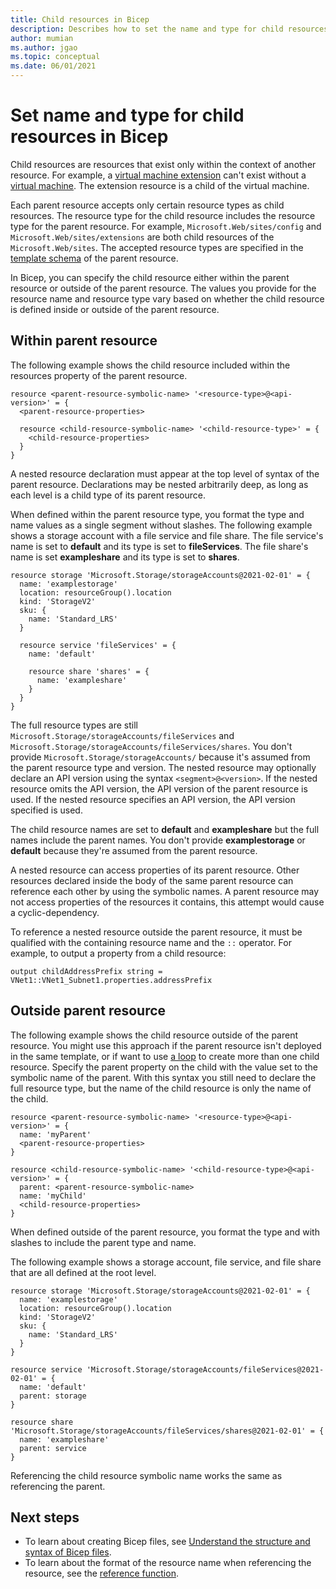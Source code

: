 ```yaml
---
title: Child resources in Bicep
description: Describes how to set the name and type for child resources in Bicep.
author: mumian
ms.author: jgao
ms.topic: conceptual
ms.date: 06/01/2021
---
```


# Set name and type for child resources in Bicep

Child resources are resources that exist only within the context of another resource. For example, a [virtual machine extension](/azure/templates/microsoft.compute/virtualmachines/extensions) can't exist without a [virtual machine](/azure/templates/microsoft.compute/virtualmachines). The extension resource is a child of the virtual machine.

Each parent resource accepts only certain resource types as child resources. The resource type for the child resource includes the resource type for the parent resource. For example, `Microsoft.Web/sites/config` and `Microsoft.Web/sites/extensions` are both child resources of the `Microsoft.Web/sites`. The accepted resource types are specified in the [template schema](https://github.com/Azure/azure-resource-manager-schemas) of the parent resource.

In Bicep, you can specify the child resource either within the parent resource or outside of the parent resource. The values you provide for the resource name and resource type vary based on whether the child resource is defined inside or outside of the parent resource.

## Within parent resource

The following example shows the child resource included within the resources property of the parent resource.

```bicep
resource <parent-resource-symbolic-name> '<resource-type>@<api-version>' = {
  <parent-resource-properties>

  resource <child-resource-symbolic-name> '<child-resource-type>' = {
    <child-resource-properties>
  }
}
```

A nested resource declaration must appear at the top level of syntax of the parent resource. Declarations may be nested arbitrarily deep, as long as each level is a child type of its parent resource.

When defined within the parent resource type, you format the type and name values as a single segment without slashes. The following example shows a storage account with a file service and file share. The file service's name is set to **default** and its type is set to **fileServices**. The file share's name is set **exampleshare** and its type is set to **shares**.

```bicep
resource storage 'Microsoft.Storage/storageAccounts@2021-02-01' = {
  name: 'examplestorage'
  location: resourceGroup().location
  kind: 'StorageV2'
  sku: {
    name: 'Standard_LRS'
  }

  resource service 'fileServices' = {
    name: 'default'

    resource share 'shares' = {
      name: 'exampleshare'
    }
  }
}
```

The full resource types are still `Microsoft.Storage/storageAccounts/fileServices` and `Microsoft.Storage/storageAccounts/fileServices/shares`. You don't provide `Microsoft.Storage/storageAccounts/` because it's assumed from the parent resource type and version. The nested resource may optionally declare an API version using the syntax `<segment>@<version>`. If the nested resource omits the API version, the API version of the parent resource is used. If the nested resource specifies an API version, the API version specified is used.

The child resource names are set to **default** and **exampleshare** but the full names include the parent names. You don't provide **examplestorage** or **default** because they're assumed from the parent resource.

A nested resource can access properties of its parent resource. Other resources declared inside the body of the same parent resource can reference each other by using the symbolic names. A parent resource may not access properties of the resources it contains, this attempt would cause a cyclic-dependency.

To reference a nested resource outside the parent resource, it must be qualified with the containing resource name and the `::` operator. For example, to output a property from a child resource:

```bicep
output childAddressPrefix string = VNet1::VNet1_Subnet1.properties.addressPrefix
```

## Outside parent resource

The following example shows the child resource outside of the parent resource. You might use this approach if the parent resource isn't deployed in the same template, or if want to use [a loop](loop-resources.md) to create more than one child resource. Specify the parent property on the child with the value set to the symbolic name of the parent. With this syntax you still need to declare the full resource type, but the name of the child resource is only the name of the child.

```bicep
resource <parent-resource-symbolic-name> '<resource-type>@<api-version>' = {
  name: 'myParent'
  <parent-resource-properties>
}

resource <child-resource-symbolic-name> '<child-resource-type>@<api-version>' = {
  parent: <parent-resource-symbolic-name>
  name: 'myChild'
  <child-resource-properties>
}
```

When defined outside of the parent resource, you format the type and with slashes to include the parent type and name.

The following example shows a storage account, file service, and file share that are all defined at the root level.

```bicep
resource storage 'Microsoft.Storage/storageAccounts@2021-02-01' = {
  name: 'examplestorage'
  location: resourceGroup().location
  kind: 'StorageV2'
  sku: {
    name: 'Standard_LRS'
  }
}

resource service 'Microsoft.Storage/storageAccounts/fileServices@2021-02-01' = {
  name: 'default'
  parent: storage
}

resource share 'Microsoft.Storage/storageAccounts/fileServices/shares@2021-02-01' = {
  name: 'exampleshare'
  parent: service
}
```

Referencing the child resource symbolic name works the same as referencing the parent.

## Next steps

* To learn about creating Bicep files, see [Understand the structure and syntax of Bicep files](./file.md).
* To learn about the format of the resource name when referencing the resource, see the [reference function](./bicep-functions-resource.md#reference).

